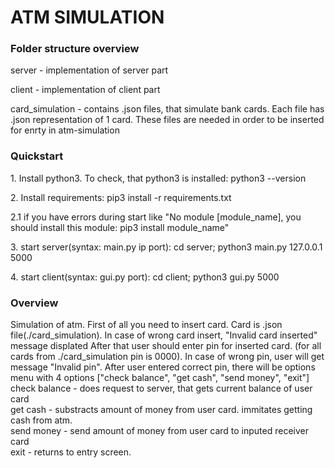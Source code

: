 <h1>ATM SIMULATION</h1>
<h3>Folder structure overview</h3>
<p>server - implementation of server part<p>
<p>client - implementation of client part<p>
<p>card_simulation - contains  .json files, that simulate bank cards. Each file has .json representation of 1 card. These files are needed in order to be inserted for enrty in atm-simulation<p>

<h3>Quickstart</h3>
<p>1. Install python3. To check, that python3 is installed: python3 --version</p>
<p>2. Install requirements: pip3 install -r requirements.txt</p>
<p>2.1 if you have errors during start like "No module [module_name], you should install this module: pip3 install module_name"</p>
<p>3. start server(syntax: main.py ip port): cd server; python3 main.py 127.0.0.1 5000</p>
<p>4. start client(syntax: gui.py port): cd client; python3 gui.py 5000</p>

<h3>Overview</h3>
<p>Simulation of atm. First of all you need to insert card. Card is .json file(./card_simulation). In case of wrong card insert, "Invalid card inserted" message displated After that user should enter pin for inserted card. (for all cards from ./card_simulation pin is 0000). In case of wrong pin, user will get message "Invalid pin". After user entered correct pin, there will be options menu with 4 options ["check balance", "get cash", "send money", "exit"]<br>check balance - does request to server, that gets current balance of user card<br>get cash - substracts amount of money from user card. immitates getting cash from atm.<br>send money - send amount of money from user card to inputed receiver card<br>exit - returns to entry screen.</p>